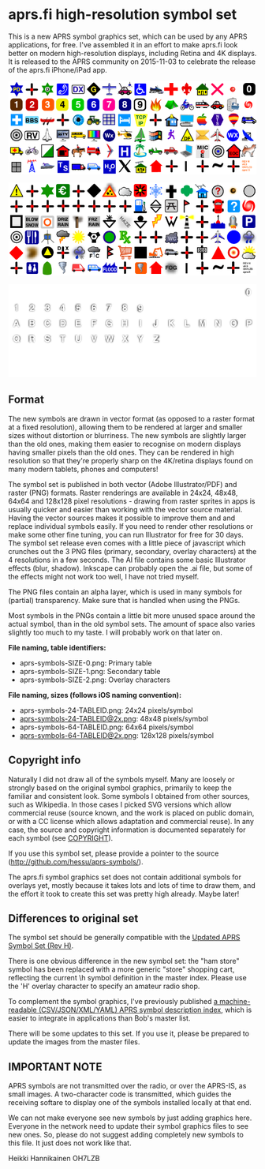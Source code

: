 
aprs.fi high-resolution symbol set
=====================================

This is a new APRS symbol graphics set, which can be used by any APRS
applications, for free.  I've assembled it in an effort to make aprs.fi look
better on modern high-resolution displays, including Retina and 4K displays. 
It is released to the APRS community on 2015-11-03 to celebrate the release
of the aprs.fi iPhone/iPad app.

![Primary table](png/aprs-symbols-24-0@2x.png)

![Secondary table](png/aprs-symbols-24-1@2x.png)

![Overlays](png/aprs-symbols-24-2@2x.png)


Format
--------

The new symbols are drawn in vector format (as opposed to a raster format at
a fixed resolution), allowing them to be rendered at larger and smaller
sizes without distortion or blurriness.  The new symbols are slightly larger
than the old ones, making them easier to recognise on modern displays having
smaller pixels than the old ones.  They can be rendered in high resolution
so that they're properly sharp on the 4K/retina displays found on many
modern tablets, phones and computers!

The symbol set is published in both vector (Adobe Illustrator/PDF) and
raster (PNG) formats.  Raster renderings are available in 24x24, 48x48,
64x64 and 128x128 pixel resolutions - drawing from raster sprites in apps is
usually quicker and easier than working with the vector source material. 
Having the vector sources makes it possible to improve them and and replace
individual symbols easily.  If you need to render other resolutions or make
some other fine tuning, you can run Illustrator for free for 30 days.  The
symbol set release even comes with a little piece of javascript which
crunches out the 3 PNG files (primary, secondary, overlay characters) at the
4 resolutions in a few seconds. The AI file contains some basic Illustrator
effects (blur, shadow).  Inkscape can probably open the .ai file,
but some of the effects might not work too well, I have not tried myself. 

The PNG files contain an alpha layer, which is used in many symbols for
(partial) transparency.  Make sure that is handled when using the PNGs.

Most symbols in the PNGs contain a little bit more unused space around the
actual symbol, than in the old symbol sets.  The amount of space also varies
slightly too much to my taste.  I will probably work on that later on.

**File naming, table identifiers:**

* aprs-symbols-SIZE-0.png: Primary table
* aprs-symbols-SIZE-1.png: Secondary table
* aprs-symbols-SIZE-2.png: Overlay characters

**File naming, sizes (follows iOS naming convention):**

* aprs-symbols-24-TABLEID.png: 24x24 pixels/symbol
* aprs-symbols-24-TABLEID@2x.png: 48x48 pixels/symbol
* aprs-symbols-64-TABLEID.png: 64x64 pixels/symbol
* aprs-symbols-64-TABLEID@2x.png: 128x128 pixels/symbol


Copyright info
-----------------

Naturally I did not draw all of the symbols myself. Many are loosely or
strongly based on the original symbol graphics, primarily to keep the
familiar and consistent look.  Some symbols I obtained from other sources,
such as Wikipedia.  In those cases I picked SVG versions which allow
commercial reuse (source known, and the work is placed on public domain, or
with a CC license which allows adaptation and commercial reuse).  In any
case, the source and copyright information is documented separately for each
symbol (see [COPYRIGHT](COPYRIGHT.md)).

If you use this symbol set, please provide a pointer to the source
(http://github.com/hessu/aprs-symbols/).

The aprs.fi symbol graphics set does not contain additional symbols for
overlays yet, mostly because it takes lots and lots of time to draw them,
and the effort it took to create this set was pretty high already.  Maybe
later!


Differences to original set
------------------------------

The symbol set should be generally compatible with the [Updated APRS Symbol
Set (Rev H)](http://wa8lmf.net/aprs/APRS_symbols.htm).

There is one obvious difference in the new symbol set: the "ham store"
symbol has been replaced with a more generic "store" shopping cart,
reflecting the current \h symbol definition in the master index.  Please use
the 'H' overlay character to specify an amateur radio shop.

To complement the symbol graphics, I've previously published [a
machine-readable (CSV/JSON/XML/YAML) APRS symbol description
index](https://github.com/hessu/aprs-symbol-index), which is easier to
integrate in applications than Bob's master list.

There will be some updates to this set. If you use it, please be prepared to
update the images from the master files.


IMPORTANT NOTE
-----------------

APRS symbols are not transmitted over the radio, or over the APRS-IS, as
small images.  A two-character code is transmitted, which guides the
receiving softare to display one of the symbols installed locally at
that end.

We can not make everyone see new symbols by just adding graphics here.
Everyone in the network need to update their symbol graphics files to see
new ones.  So, please do not suggest adding completely new symbols to this
file.  It just does not work like that.


Heikki Hannikainen
OH7LZB

